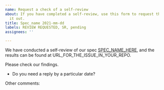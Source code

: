 ```yaml
---
name: Request a check of a self-review
about: If you have completed a self-review, use this form to request that PING check
  it out.
title: Spec_name 2021-mm-dd
labels: REVIEW REQUESTED, SR, pending
assignees: ''

---
```


We have conducted a self-review of our spec [SPEC_NAME_HERE](URL_GOES_HERE), and the results can be found at URL_FOR_THE_ISSUE_IN_YOUR_REPO.

Please check our findings.

- Do you need a reply by a particular date?


Other comments:
